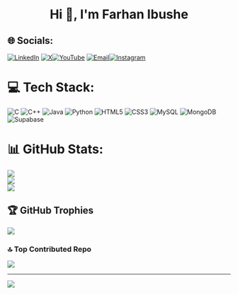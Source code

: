 <h1 align="center">Hi 👋, I'm Farhan Ibushe</h1>

## 🌐 Socials:
[![LinkedIn](https://img.shields.io/badge/LinkedIn-%230077B5.svg?logo=linkedin&logoColor=white)](https://linkedin.com/in/farhan-ibushe-22461a341) [![X](https://img.shields.io/badge/X-black.svg?logo=X&logoColor=white)](https://x.com/@Farhan_6768)[![YouTube](https://img.shields.io/badge/YouTube-%23FF0000.svg?logo=YouTube&logoColor=white)](https://www.youtube.com/@farhanibushe_5974) [![Email](https://img.shields.io/badge/Email-D14836?logo=gmail&logoColor=white)](mailto:farhanibushe@gmail.com)[![Instagram](https://img.shields.io/badge/Instagram-%23E4405F.svg?logo=Instagram&logoColor=white)](https://instagram.com/farhan._6768) 

# 💻 Tech Stack:
![C](https://img.shields.io/badge/c-%2300599C.svg?style=plastic&logo=c&logoColor=white) ![C++](https://img.shields.io/badge/c++-%2300599C.svg?style=plastic&logo=c%2B%2B&logoColor=white) ![Java](https://img.shields.io/badge/java-%23ED8B00.svg?style=plastic&logo=openjdk&logoColor=white) ![Python](https://img.shields.io/badge/python-3670A0?style=plastic&logo=python&logoColor=ffdd54) ![HTML5](https://img.shields.io/badge/html5-%23E34F26.svg?style=plastic&logo=html5&logoColor=white) ![CSS3](https://img.shields.io/badge/css3-%231572B6.svg?style=plastic&logo=css3&logoColor=white) ![MySQL](https://img.shields.io/badge/mysql-4479A1.svg?style=plastic&logo=mysql&logoColor=white) ![MongoDB](https://img.shields.io/badge/MongoDB-%234ea94b.svg?style=plastic&logo=mongodb&logoColor=white) ![Supabase](https://img.shields.io/badge/Supabase-3ECF8E?style=plastic&logo=supabase&logoColor=white)
# 📊 GitHub Stats:
![](https://github-readme-stats.vercel.app/api?username=Farhan6768&theme=dark&hide_border=false&include_all_commits=true&count_private=false)<br/>
![](https://nirzak-streak-stats.vercel.app/?user=Farhan6768&theme=dark&hide_border=false)<br/>
![](https://github-readme-stats.vercel.app/api/top-langs/?username=Farhan6768&theme=dark&hide_border=false&include_all_commits=true&count_private=false&layout=compact)

## 🏆 GitHub Trophies
![](https://github-profile-trophy.vercel.app/?username=Farhan6768&theme=gruvbox&no-frame=false&no-bg=false&margin-w=4)

### 🔝 Top Contributed Repo
![](https://github-contributor-stats.vercel.app/api?username=Farhan6768&limit=5&theme=dark&combine_all_yearly_contributions=true)

---
[![](https://visitcount.itsvg.in/api?id=Farhan6768&icon=0&color=0)](https://visitcount.itsvg.in)

<!-- Proudly created with GPRM ( https://gprm.itsvg.in ) -->
